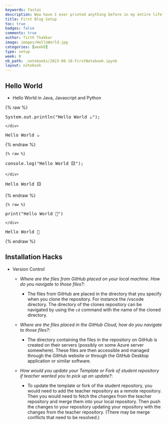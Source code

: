 ```yaml
---
keywords: fastai
description: Wow have I ever printed anything before in my entire life‽‽
title: First Blog Setup
toc: true
badges: false
comments: true
author: Tirth Thakkar 
image: images/HelloWorld.jpg
categories: [week0]
type: setup 
week: 0
nb_path: _notebooks/2023-08-18-FirstNotebook.ipynb
layout: notebook
---
```


<!--
#################################################
### THIS FILE WAS AUTOGENERATED! DO NOT EDIT! ###
#################################################
# file to edit: _notebooks/2023-08-18-FirstNotebook.ipynb
-->

<div class="container" id="notebook-container">
        
<div class="cell border-box-sizing text_cell rendered"><div class="inner_cell">
<div class="text_cell_render border-box-sizing rendered_html">
<h2 id="Hello-World">Hello World<a class="anchor-link" href="#Hello-World"> </a></h2><ul>
<li>Hello World in Java, Javascript and Python</li>
</ul>

</div>
</div>
</div>
    {% raw %}
    
<div class="cell border-box-sizing code_cell rendered">
<div class="input">

<div class="inner_cell">
    <div class="input_area">
<div class=" highlight hl-ipython3"><pre><span></span><span class="n">System</span><span class="o">.</span><span class="n">out</span><span class="o">.</span><span class="n">println</span><span class="p">(</span><span class="s2">&quot;Hello World ☕&quot;</span><span class="p">);</span>
</pre></div>

    </div>
</div>
</div>

<div class="output_wrapper">
<div class="output">

<div class="output_area">

<div class="output_subarea output_stream output_stdout output_text">
<pre>Hello World ☕
</pre>
</div>
</div>

</div>
</div>

</div>
    {% endraw %}

    {% raw %}
    
<div class="cell border-box-sizing code_cell rendered">
<div class="input">

<div class="inner_cell">
    <div class="input_area">
<div class=" highlight hl-ipython3"><pre><span></span><span class="n">console</span><span class="o">.</span><span class="n">log</span><span class="p">(</span><span class="s2">&quot;Hello World 🟨&quot;</span><span class="p">);</span>
</pre></div>

    </div>
</div>
</div>

<div class="output_wrapper">
<div class="output">

<div class="output_area">

<div class="output_subarea output_stream output_stdout output_text">
<pre>Hello World 🟨
</pre>
</div>
</div>

</div>
</div>

</div>
    {% endraw %}

    {% raw %}
    
<div class="cell border-box-sizing code_cell rendered">
<div class="input">

<div class="inner_cell">
    <div class="input_area">
<div class=" highlight hl-ipython3"><pre><span></span><span class="nb">print</span><span class="p">(</span><span class="s2">&quot;Hello World 🐍&quot;</span><span class="p">)</span>
</pre></div>

    </div>
</div>
</div>

<div class="output_wrapper">
<div class="output">

<div class="output_area">

<div class="output_subarea output_stream output_stdout output_text">
<pre>Hello World 🐍
</pre>
</div>
</div>

</div>
</div>

</div>
    {% endraw %}

<div class="cell border-box-sizing text_cell rendered"><div class="inner_cell">
<div class="text_cell_render border-box-sizing rendered_html">
<h2 id="Installation-Hacks">Installation Hacks<a class="anchor-link" href="#Installation-Hacks"> </a></h2><ul>
<li><p>Version Control</p>
<ul>
<li><p><em>Where are the files from GitHub placed on your local machine. How do you navigate to those files?</em>:</p>
<ul>
<li>The files from GitHub are placed in the directory that you specify when you clone the repository. For instance the /vscode directory. The directory of the clones repository can be navigated  by using the <code>cd</code> command with the name of the cloned directory.</li>
</ul>
</li>
<li><p><em>Where are the files placed in the GitHub Cloud, how do you navigate to those files?</em>:</p>
<ul>
<li>The directory containing the files in the repository on GitHub is created on their servers (possibly on some Azure server somewhere). These files are then accessible and managed through the GitHub website or through the GitHub Desktop application or similar software.</li>
</ul>
</li>
<li><p><em>How would you update your Template or Fork of student repository if teacher wanted you to pick up an update?</em>:</p>
<ul>
<li>To update the template or fork of the student repository, you would need to add the teacher repository as a remote repository. Then you would need to fetch the changes from the teacher repository and merge them into your local repository. Then push the changes to your repository updating your repository with the changes from the teacher repository. (There may be merge conflicts that need to be resolved.)</li>
</ul>
</li>
</ul>
</li>
</ul>

</div>
</div>
</div>
</div>
 

